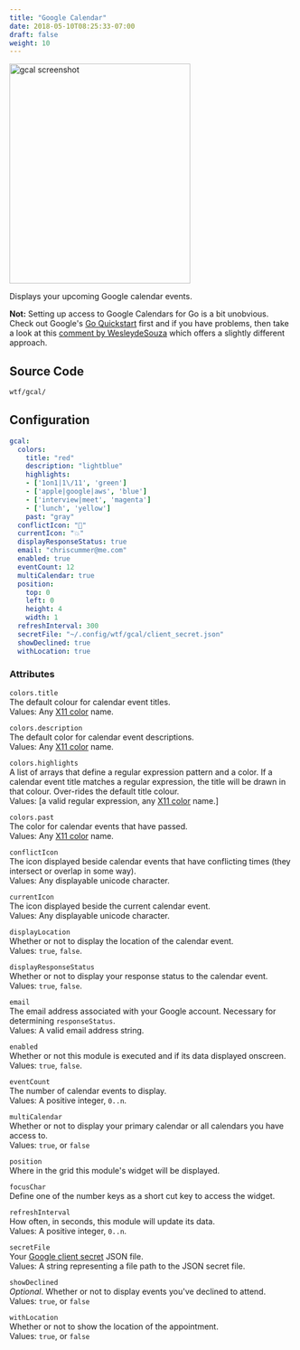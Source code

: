 ```yaml
---
title: "Google Calendar"
date: 2018-05-10T08:25:33-07:00
draft: false
weight: 10
---
```


<img class="screenshot" src="/imgs/modules/gcal.png" width="320" height="389" alt="gcal screenshot" />

Displays your upcoming Google calendar events.

**Not:** Setting up access to Google Calendars for Go is a bit unobvious. Check out Google's [Go Quickstart](https://developers.google.com/calendar/quickstart/go)
first and if you have problems, then take a look at this [comment by WesleydeSouza](https://github.com/senorprogrammer/wtf/issues/83#issuecomment-393665229) which offers a slightly different approach.

## Source Code

```bash
wtf/gcal/
```

## Configuration

```yaml
gcal:
  colors:
    title: "red"
    description: "lightblue"
    highlights:
    - ['1on1|1\/11', 'green']
    - ['apple|google|aws', 'blue']
    - ['interview|meet', 'magenta']
    - ['lunch', 'yellow']
    past: "gray"
  conflictIcon: "🚨"
  currentIcon: "💥"
  displayResponseStatus: true
  email: "chriscummer@me.com"
  enabled: true
  eventCount: 12
  multiCalendar: true
  position:
    top: 0
    left: 0
    height: 4
    width: 1
  refreshInterval: 300
  secretFile: "~/.config/wtf/gcal/client_secret.json"
  showDeclined: true
  withLocation: true
```

### Attributes

`colors.title` <br />
The default colour for calendar event titles. <br />
Values: Any <a href="https://en.wikipedia.org/wiki/X11_color_names">X11 color</a> name.

`colors.description` <br />
The default color for calendar event descriptions. <br />
Values: Any <a href="https://en.wikipedia.org/wiki/X11_color_names">X11 color</a> name.

`colors.highlights` <br />
A list of arrays that define a regular expression pattern and a color.
If a calendar event title matches a regular expression, the title will
be drawn in that colour. Over-rides the default title colour. <br />
Values: [a valid regular expression, any <a href="https://en.wikipedia.org/wiki/X11_color_names">X11 color</a> name.]

`colors.past` <br />
The color for calendar events that have passed. <br />
Values: Any <a href="https://en.wikipedia.org/wiki/X11_color_names">X11 color</a> name.

`conflictIcon` <br />
The icon displayed beside calendar events that have conflicting times
(they intersect or overlap in some way). <br />
Values: Any displayable unicode character.

`currentIcon` <br />
The icon displayed beside the current calendar event. <br />
Values: Any displayable unicode character.

`displayLocation` <br />
Whether or not to display the location of the calendar event. <br />
Values: `true`, `false`.

`displayResponseStatus` <br />
Whether or not to display your response status to the calendar event.
<br />
Values: `true`, `false`.

`email` <br />
The email address associated with your Google account. Necessary for
determining `responseStatus`. <br />
Values: A valid email address string.

`enabled` <br />
Whether or not this module is executed and if its data displayed onscreen. <br />
Values: `true`, `false`.

`eventCount` <br />
The number of calendar events to display. <br />
Values: A positive integer, `0..n`.

`multiCalendar` <br />
Whether or not to display your primary calendar or all calendars you
have access to. <br />
Values: `true`, or `false`

`position` <br />
Where in the grid this module's widget will be displayed. <br />

`focusChar` <br />
Define one of the number keys as a short cut key to access the widget. <br />

`refreshInterval` <br />
How often, in seconds, this module will update its data. <br />
Values: A positive integer, `0..n`.

`secretFile` <br />
Your <a href="https://developers.google.com/calendar/quickstart/go">Google client secret</a> JSON file. <br />
Values: A string representing a file path to the JSON secret file.

`showDeclined` <br />
_Optional_. Whether or not to display events you've declined to attend. <br />
Values: `true`, or `false`

`withLocation` <br />
Whether or not to show the location of the appointment. <br />
Values: `true`, or `false`
